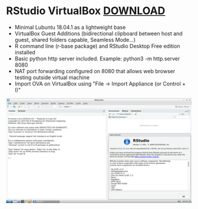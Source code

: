 # RStudio VirtualBox [DOWNLOAD](https://github.com/Virtual-Machines/RStudio-VirtualBox/releases/download/latest/RStudio.ova)

- Minimal Lubuntu 18.04.1 as a lightweight base
- VirtualBox Guest Additions (bidirectional clipboard between host and guest, shared folders capable, Seamless Mode...)
- R command line (r-base package) and RStudio Desktop Free edition installed
- Basic python http server included. Example: python3 -m http.server 8080
- NAT port forwarding configured on 8080 that allows web browser testing outside virtual machine
- Import OVA on VirtualBox using "File -> Import Appliance (or Control + I)"

![RStudio](https://github.com/Virtual-Machines/RStudio-VirtualBox/blob/master/RStudio.png)
